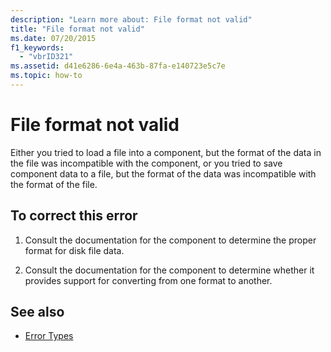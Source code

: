 ```yaml
---
description: "Learn more about: File format not valid"
title: "File format not valid"
ms.date: 07/20/2015
f1_keywords: 
  - "vbrID321"
ms.assetid: d41e6286-6e4a-463b-87fa-e140723e5c7e
ms.topic: how-to
---
```

# File format not valid

Either you tried to load a file into a component, but the format of the data in the file was incompatible with the component, or you tried to save component data to a file, but the format of the data was incompatible with the format of the file.  
  
## To correct this error  
  
1. Consult the documentation for the component to determine the proper format for disk file data.  
  
2. Consult the documentation for the component to determine whether it provides support for converting from one format to another.  
  
## See also

- [Error Types](../programming-guide/language-features/error-types.md)
